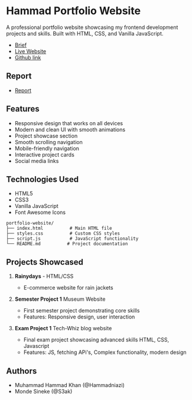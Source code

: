 # Hammad Portfolio Website

A professional portfolio website showcasing my frontend development projects and skills. Built with HTML, CSS, and Vanilla JavaScript.

- [Brief](https://lms.noroff.no/mod/folder/view.php?id=122003)
- [Live Website](https://portfolio-mine-website.netlify.app/)
- [Github link](https://github.com/Hammadniazi/portfolio-website)

## Report

- [Report](https://drive.google.com/file/d/1EyZwYkvJKhMlYz4krzrXeAtOsguSX6Er/view?usp=sharing)

## Features

- Responsive design that works on all devices
- Modern and clean UI with smooth animations
- Project showcase section
- Smooth scrolling navigation
- Mobile-friendly navigation
- Interactive project cards
- Social media links

## Technologies Used

- HTML5
- CSS3
- Vanilla JavaScript
- Font Awesome Icons

```
portfolio-website/
├── index.html          # Main HTML file
├── styles.css          # Custom CSS styles
├── script.js           # JavaScript functionality
└── README.md          # Project documentation
```

## Projects Showcased

1. **Rainydays** - HTML/CSS

   - E-commerce website for rain jackets

2. **Semester Project 1** Museum Website

   - First semester project demonstrating core skills
   - Features: Responsive design, user interaction

3. **Exam Project 1** Tech-Whiz blog website

   - Final exam project showcasing advanced skills HTML, CSS, Javascript
   - Features: JS, fetching APi's, Complex functionality, modern design

## Authors

- Muhammad Hammad Khan (@Hammadniazi)
- Monde Sineke (@S3ak)
